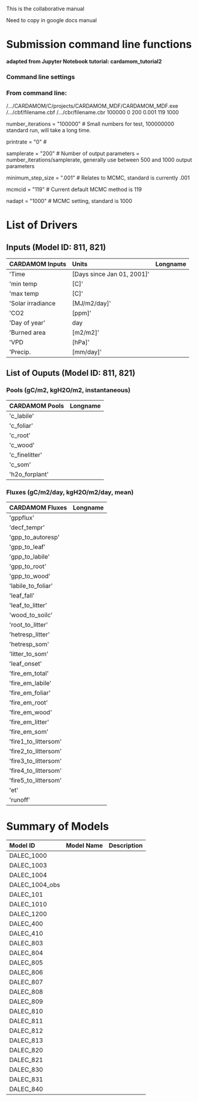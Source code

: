 This is the collaborative manual

Need to copy in google docs manual

# Submission command line functions
#### adapted from Jupyter Notebook tutorial: cardamom_tutorial2

### Command line settings
### From command line:
/.../CARDAMOM/C/projects/CARDAMOM_MDF/CARDAMOM_MDF.exe /.../cbf/filename.cbf /.../cbr/filename.cbr 100000 0 200 0.001 119 1000

number_iterations = "100000" # Small numbers for test, 100000000 standard run, will take a long time.

printrate = "0" #

samplerate = "200" # Number of output parameters = number_iterations/samplerate, generally use between 500 and 1000 output parameters

minimum_step_size = ".001" # Relates to MCMC, standard is currently .001

mcmcid = "119" # Current default MCMC method is 119

nadapt = "1000" # MCMC setting, standard is 1000



# List of Drivers

## Inputs (Model ID: 811, 821)
|CARDAMOM Inputs|Units|Longname|
|:-------------|:-------------|:-------------|
|'Time | [Days since Jan 01, 2001]'|
|'min temp | [C]'|
|'max temp | [C]'|
|'Solar irradiance | [MJ/m2/day]'|
|'CO2 | [ppm]'|
|'Day of year'|day|
|'Burned area | [m2/m2]'|
|'VPD | [hPa]'|
|'Precip. | [mm/day]'|


## List of Ouputs (Model ID: 811, 821)

### Pools (gC/m2, kgH2O/m2, instantaneous)
|CARDAMOM Pools|Longname|
|:--------|:-------------|
|'c_labile'|
|'c_foliar'|
|'c_root'|
|'c_wood'|
|'c_finelitter'|
|'c_som'|
|'h2o_forplant'|

### Fluxes (gC/m2/day, kgH2O/m2/day, mean)
|CARDAMOM Fluxes|Longname|
|:--------|:-------------|
|'gppflux'|
|'decf_tempr'|
|'gpp_to_autoresp'|
|'gpp_to_leaf'|
|'gpp_to_labile'|
|'gpp_to_root'|
|'gpp_to_wood'|
|'labile_to_foliar'|
|'leaf_fall'|
|'leaf_to_litter'|
|'wood_to_soilc'|
|'root_to_litter'|
|'hetresp_litter'|
|'hetresp_som'|
|'litter_to_som'|
|'leaf_onset'|
|'fire_em_total'|
|'fire_em_labile'|
|'fire_em_foliar'|
|'fire_em_root'|
|'fire_em_wood'|
|'fire_em_litter'|
|'fire_em_som'|
|'fire1_to_littersom'|
|'fire2_to_littersom'|
|'fire3_to_littersom'|
|'fire4_to_littersom'|
|'fire5_to_littersom'|
|'et'|
|'runoff'|

# Summary of Models

|Model ID|Model Name|Description|
|:--------|:-------------|:---------|
|DALEC_1000|||
|DALEC_1003|||
|DALEC_1004|||
|DALEC_1004_obs|||
|DALEC_101|||
|DALEC_1010|||
|DALEC_1200|||
|DALEC_400|||
|DALEC_410|||
|DALEC_803|||
|DALEC_804|||
|DALEC_805|||
|DALEC_806|||
|DALEC_807|||
|DALEC_808|||
|DALEC_809|||
|DALEC_810|||
|DALEC_811|||
|DALEC_812|||
|DALEC_813|||
|DALEC_820|||
|DALEC_821|||
|DALEC_830|||
|DALEC_831|||
|DALEC_840|||
